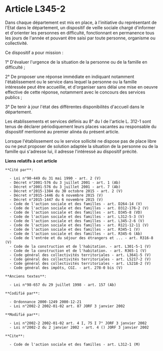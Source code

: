 # Article L345-2

Dans chaque département est mis en place, à l'initiative du représentant de l'Etat dans le département, un dispositif de
veille sociale chargé d'informer et d'orienter les personnes en difficulté, fonctionnant en permanence tous les jours de
l'année et pouvant être saisi par toute personne, organisme ou collectivité.

Ce dispositif a pour mission :

1° D'évaluer l'urgence de la situation de la personne ou de la famille en difficulté ;

2° De proposer une réponse immédiate en indiquant notamment l'établissement ou le service dans lequel la personne ou la
famille intéressée peut être accueillie, et d'organiser sans délai une mise en oeuvre effective de cette réponse, notamment
avec le concours des services publics ;

3° De tenir à jour l'état des différentes disponibilités d'accueil dans le département.

Les établissements et services définis au 8° du I de l'article L. 312-1 sont tenus de déclarer périodiquement leurs places
vacantes au responsable du dispositif mentionné au premier alinéa du présent article.

Lorsque l'établissement ou le service sollicité ne dispose pas de place libre ou ne peut proposer de solution adaptée la
situation de la personne ou de la famille qui s'adresse lui, il adresse l'intéressé au dispositif précité.

**Liens relatifs à cet article**

	**Cité par**:

	  - Loi n°90-449 du 31 mai 1990 - art. 2 (V)
	  - Décret n°2001-576 du 3 juillet 2001 - art. 1 (Ab)
	  - Décret n°2001-576 du 3 juillet 2001 - art. 7 (Ab)
	  - Décret n°2015-1384 du 30 octobre 2015 - art. 2 (V)
	  - Décret n°2015-1446 du 6 novembre 2015 (V)
	  - Décret n°2015-1447 du 6 novembre 2015 (V)
	  - Code de l'action sociale et des familles - art. D264-14 (V)
	  - Code de l'action sociale et des familles - art. D312-176-2 (V)
	  - Code de l'action sociale et des familles - art. D345-8 (VD)
	  - Code de l'action sociale et des familles - art. L312-5-3 (V)
	  - Code de l'action sociale et des familles - art. L345-2-6 (V)
	  - Code de l'action sociale et des familles - art. R121-12-11 (V)
	  - Code de l'action sociale et des familles - art. R345-1 (V)
	  - Code de l'action sociale et des familles - art. R345-6 (Ab)
	  - Code de l'entrée et du séjour des étrangers et ... - art. R316-8 (V)
	  - Code de la construction et de l'habitation. - art. L301-5-1 (V)
	  - Code de la construction et de l'habitation. - art. R365-1 (V)
	  - Code général des collectivités territoriales - art. L3641-5 (V)
	  - Code général des collectivités territoriales - art. L5217-2 (V)
	  - Code général des collectivités territoriales - art. L5218-2 (V)
	  - Code général des impôts, CGI. - art. 278-0 bis (V)

	**Anciens textes**:

	  - Loi n°98-657 du 29 juillet 1998 - art. 157 (Ab)

	**Codifié par**:

	  - Ordonnance 2000-1249 2000-12-21
	  - Loi n°2002-2 2002-01-02 art. 87 JORF 3 janvier 2002

	**Modifié par**:

	  - Loi n°2002-2 2002-01-02 art. 4 I, 75 I 7° JORF 3 janvier 2002
	  - Loi n°2002-2 du 2 janvier 2002 - art. 4 () JORF 3 janvier 2002

	**Cite**:

	  - Code de l'action sociale et des familles - art. L312-1 (M)
